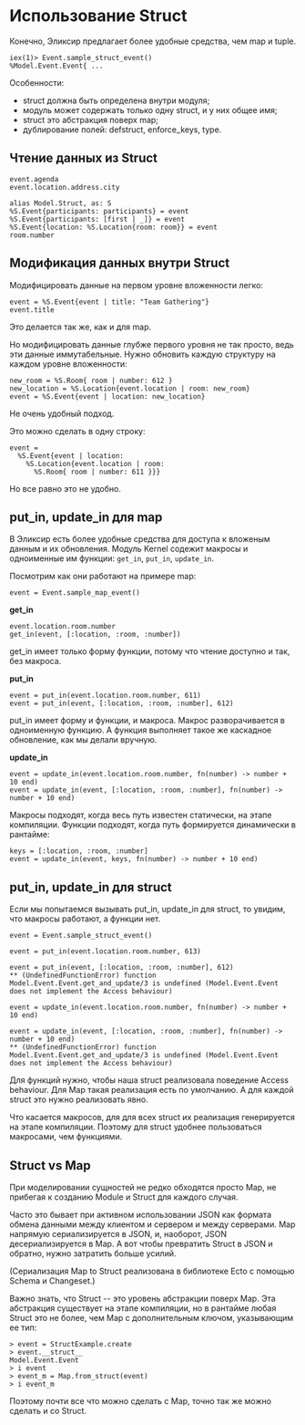 # Использование Struct

Конечно, Эликсир предлагает более удобные средства, чем map и tuple.

```
iex(1)> Event.sample_struct_event()
%Model.Event.Event{ ...
```

Особенности:
- struct должна быть определена внутри модуля;
- модуль может содержать только одну struct, и у них общее имя;
- struct это абстракция поверх map;
- дублирование полей: defstruct, enforce_keys, type.


## Чтение данных из Struct

```
event.agenda
event.location.address.city

alias Model.Struct, as: S
%S.Event{participants: participants} = event
%S.Event{participants: [first | _]} = event
%S.Event{location: %S.Location{room: room}} = event
room.number
```

## Модификация данных внутри Struct

Модифицировать данные на первом уровне вложенности легко:
```
event = %S.Event{event | title: "Team Gathering"}
event.title
```
Это делается так же, как и для map.

Но модифицировать данные глубже первого уровня не так просто, ведь эти данные иммутабельные. Нужно обновить каждую структуру на каждом уровне вложенности:
```
new_room = %S.Room{ room | number: 612 }
new_location = %S.Location{event.location | room: new_room}
event = %S.Event{event | location: new_location}
```
Не очень удобный подход.

Это можно сделать в одну строку:
```
event = 
  %S.Event{event | location:
    %S.Location{event.location | room:
      %S.Room{ room | number: 611 }}}
```
Но все равно это не удобно.


## put_in, update_in для map

В Эликсир есть более удобные средства для доступа к вложеным данным и их обновления. Модуль Kernel содежит макросы и одноименные им функции: `get_in`, `put_in`, `update_in`.

Посмотрим как они работают на примере map:
```
event = Event.sample_map_event()
```

**get_in**
```
event.location.room.number
get_in(event, [:location, :room, :number])
```
get_in имеет только форму функции, потому что чтение доступно и так, без макроса.

**put_in**
```
event = put_in(event.location.room.number, 611)
event = put_in(event, [:location, :room, :number], 612)
```
put_in имеет форму и функции, и макроса. Макрос разворачивается в одноименную функцию. А функция выполняет такое же каскадное обновление, как мы делали вручную.

**update_in**
```
event = update_in(event.location.room.number, fn(number) -> number + 10 end)
event = update_in(event, [:location, :room, :number], fn(number) -> number + 10 end)
```
Макросы подходят, когда весь путь известен статически, на этапе компиляции. Функции подходят, когда путь формируется динамически в рантайме:
```
keys = [:location, :room, :number]
event = update_in(event, keys, fn(number) -> number + 10 end)
```

## put_in, update_in для struct

Если мы попытаемся вызывать put_in, update_in для struct, то увидим, что макросы работают, а функции нет.
```
event = Event.sample_struct_event()

event = put_in(event.location.room.number, 613)

event = put_in(event, [:location, :room, :number], 612)
** (UndefinedFunctionError) function Model.Event.Event.get_and_update/3 is undefined (Model.Event.Event does not implement the Access behaviour)

event = update_in(event.location.room.number, fn(number) -> number + 10 end)

event = update_in(event, [:location, :room, :number], fn(number) -> number + 10 end)
** (UndefinedFunctionError) function Model.Event.Event.get_and_update/3 is undefined (Model.Event.Event does not implement the Access behaviour)
```

Для функций нужно, чтобы наша struct реализовала поведение Access behaviour. Для Map такая реализация есть по умолчанию. А для каждой struct это нужно реализовать явно.

Что касается макросов, для для всех struct их реализация генерируется на этапе компиляции. Поэтому для struct удобнее пользоваться макросами, чем функциями.


## Struct vs Map

При моделировании сущностей не редко обходятся просто Map, не прибегая к созданию Module и Struct для каждого случая.

Часто это бывает при активном использовании JSON как формата обмена данными между клиентом и сервером и между серверами. Map напрямую сериализируется в JSON, и, наоборот, JSON десериализируется в Map. А вот чтобы превратить Struct в JSON и обратно, нужно затратить больше усилий.

(Сериализация Map to Struct реализована в библиотеке Ecto с помощью Schema и Changeset.)

Важно знать, что Struct -- это уровень абстракции поверх Map. Эта абстракция существует на этапе компиляции, но в рантайме любая Struct это не более, чем Map с дополнительным ключом, указывающим ее тип:
```
> event = StructExample.create
> event.__struct__
Model.Event.Event
> i event
> event_m = Map.from_struct(event)
> i event_m
```

Поэтому почти все что можно сделать с Map, точно так же можно сделать и со Struct.

